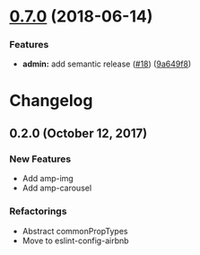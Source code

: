 # [0.7.0](https://github.com/verkstedt/react-amp-components/compare/v0.6.0...v0.7.0) (2018-06-14)


### Features

* **admin:** add semantic release ([#18](https://github.com/verkstedt/react-amp-components/issues/18)) ([9a649f8](https://github.com/verkstedt/react-amp-components/commit/9a649f8))

# Changelog

## 0.2.0 (October 12, 2017)

### New Features
* Add amp-img
* Add amp-carousel

### Refactorings
* Abstract commonPropTypes
* Move to eslint-config-airbnb
